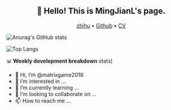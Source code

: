 <h2 align="center">👋 Hello! This is MingJianL's page.</h2>
<p align="center">
  <a href="https://https://www.ZhiHu.com/people/matrix200">zhihu</a> •
  <a href="https://github.com/matrixgame2018">Github</a> •
  <a href="https://mingjianl.com">CV</a>
</p>

![Anurag's GitHub stats](https://github-readme-stats.vercel.app/api?username=matrixgame2018&show_icons=true&theme=dark)

![Top Langs](https://github-readme-stats.vercel.app/api/top-langs/?username=matrixgame2018&layout=compact&show_icons=true&theme=dark)

 📊 **Weekly development breakdown**
stats)
<!--START_SECTION:waka-->
- 👋 Hi, I’m @matrixgame2018
- 👀 I’m interested in ...
- 🌱 I’m currently learning ...
- 💞️ I’m looking to collaborate on ...
- 📫 How to reach me ...

<!---
matrixgame2018/matrixgame2018 is a ✨ special ✨ repository because its `README.md` (this file) appears on your GitHub profile.
You can click the Preview link to take a look at your changes.
--->
